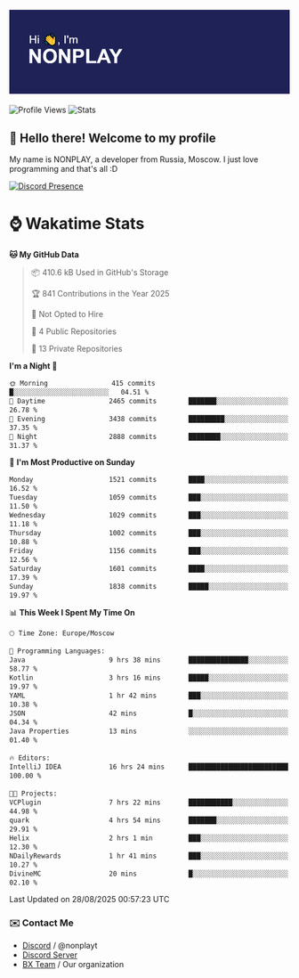 ![Discord Presence](./header.png)
<br></br>
![Profile Views](https://komarev.com/ghpvc/?username=NONPLAYT&color=blue&style=for-the-badge)
![Stats](https://img.shields.io/badge/0%25-OPTIMIZED-orange?style=for-the-badge)


## :wave: Hello there! Welcome to my profile

My name is NONPLAY, a developer from Russia, Moscow. I just love programming and that's all :D

[![Discord Presence](https://lanyard.cnrad.dev/api/597087584090587177?showDisplayName=true)](https://discord.com/users/597087584090587177) 

# ⌚ Wakatime Stats

<!--START_SECTION:waka-->
**🐱 My GitHub Data** 

> 📦 410.6 kB Used in GitHub's Storage 
 > 
> 🏆 841 Contributions in the Year 2025
 > 
> 🚫 Not Opted to Hire
 > 
> 📜 4 Public Repositories 
 > 
> 🔑 13 Private Repositories 
 > 
**I'm a Night 🦉** 

```text
🌞 Morning                415 commits         █░░░░░░░░░░░░░░░░░░░░░░░░   04.51 % 
🌆 Daytime                2465 commits        ███████░░░░░░░░░░░░░░░░░░   26.78 % 
🌃 Evening                3438 commits        █████████░░░░░░░░░░░░░░░░   37.35 % 
🌙 Night                  2888 commits        ████████░░░░░░░░░░░░░░░░░   31.37 % 
```
📅 **I'm Most Productive on Sunday** 

```text
Monday                   1521 commits        ████░░░░░░░░░░░░░░░░░░░░░   16.52 % 
Tuesday                  1059 commits        ███░░░░░░░░░░░░░░░░░░░░░░   11.50 % 
Wednesday                1029 commits        ███░░░░░░░░░░░░░░░░░░░░░░   11.18 % 
Thursday                 1002 commits        ███░░░░░░░░░░░░░░░░░░░░░░   10.88 % 
Friday                   1156 commits        ███░░░░░░░░░░░░░░░░░░░░░░   12.56 % 
Saturday                 1601 commits        ████░░░░░░░░░░░░░░░░░░░░░   17.39 % 
Sunday                   1838 commits        █████░░░░░░░░░░░░░░░░░░░░   19.97 % 
```


📊 **This Week I Spent My Time On** 

```text
🕑︎ Time Zone: Europe/Moscow

💬 Programming Languages: 
Java                     9 hrs 38 mins       ███████████████░░░░░░░░░░   58.77 % 
Kotlin                   3 hrs 16 mins       █████░░░░░░░░░░░░░░░░░░░░   19.97 % 
YAML                     1 hr 42 mins        ███░░░░░░░░░░░░░░░░░░░░░░   10.38 % 
JSON                     42 mins             █░░░░░░░░░░░░░░░░░░░░░░░░   04.34 % 
Java Properties          13 mins             ░░░░░░░░░░░░░░░░░░░░░░░░░   01.40 % 

🔥 Editors: 
IntelliJ IDEA            16 hrs 24 mins      █████████████████████████   100.00 % 

🐱‍💻 Projects: 
VCPlugin                 7 hrs 22 mins       ███████████░░░░░░░░░░░░░░   44.98 % 
quark                    4 hrs 54 mins       ███████░░░░░░░░░░░░░░░░░░   29.91 % 
Helix                    2 hrs 1 min         ███░░░░░░░░░░░░░░░░░░░░░░   12.30 % 
NDailyRewards            1 hr 41 mins        ███░░░░░░░░░░░░░░░░░░░░░░   10.27 % 
DivineMC                 20 mins             █░░░░░░░░░░░░░░░░░░░░░░░░   02.10 % 
```


 Last Updated on 28/08/2025 00:57:23 UTC
<!--END_SECTION:waka-->

### ✉️ Contact Me

- [Discord](https://discord.com/users/597087584090587177) / @nonplayt
- [Discord Server](https://discord.gg/qNyybSSPm5)
- [BX Team](https://github.com/BX-Team) / Our organization
